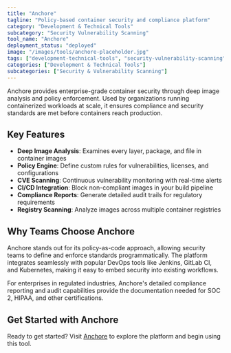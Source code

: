 ```yaml
---
title: "Anchore"
tagline: "Policy-based container security and compliance platform"
category: "Development & Technical Tools"
subcategory: "Security Vulnerability Scanning"
tool_name: "Anchore"
deployment_status: "deployed"
image: "/images/tools/anchore-placeholder.jpg"
tags: ["development-technical-tools", "security-vulnerability-scanning"]
categories: ["Development & Technical Tools"]
subcategories: ["Security & Vulnerability Scanning"]
---
```

Anchore provides enterprise-grade container security through deep image analysis and policy enforcement. Used by organizations running containerized workloads at scale, it ensures compliance and security standards are met before containers reach production.

## Key Features
- **Deep Image Analysis**: Examines every layer, package, and file in container images
- **Policy Engine**: Define custom rules for vulnerabilities, licenses, and configurations
- **CVE Scanning**: Continuous vulnerability monitoring with real-time alerts
- **CI/CD Integration**: Block non-compliant images in your build pipeline
- **Compliance Reports**: Generate detailed audit trails for regulatory requirements
- **Registry Scanning**: Analyze images across multiple container registries

## Why Teams Choose Anchore
Anchore stands out for its policy-as-code approach, allowing security teams to define and enforce standards programmatically. The platform integrates seamlessly with popular DevOps tools like Jenkins, GitLab CI, and Kubernetes, making it easy to embed security into existing workflows.

For enterprises in regulated industries, Anchore's detailed compliance reporting and audit capabilities provide the documentation needed for SOC 2, HIPAA, and other certifications.

## Get Started with Anchore

Ready to get started? Visit [Anchore](https://anchore.com) to explore the platform and begin using this tool.